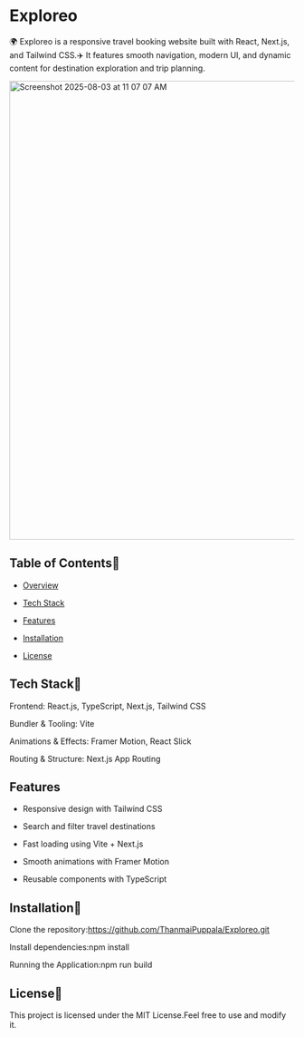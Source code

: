 # Exploreo

🌍 Exploreo is a responsive travel booking website built with React, Next.js, and Tailwind CSS.✈️ It features smooth navigation, modern UI, and dynamic content for destination exploration and trip planning.

<img width="1425" height="809" alt="Screenshot 2025-08-03 at 11 07 07 AM" src="https://github.com/user-attachments/assets/b364c6b1-60dd-4b57-a662-9d702a43fcc3" />


## Table of Contents📑

- [Overview](#exploreo)

- [Tech Stack](#tech-stack)

- [Features](#features)

- [Installation](#installation)

- [License](#license)

## Tech Stack🚀

Frontend: React.js, TypeScript, Next.js, Tailwind CSS

Bundler & Tooling: Vite

Animations & Effects: Framer Motion, React Slick

Routing & Structure: Next.js App Routing

## Features

- Responsive design with Tailwind CSS
  
- Search and filter travel destinations
  
- Fast loading using Vite + Next.js
  
- Smooth animations with Framer Motion
  
- Reusable components with TypeScript
  
## Installation🔧

Clone the repository:https://github.com/ThanmaiPuppala/Exploreo.git

Install dependencies:npm install

Running the Application:npm run build

## License📜
This project is licensed under the MIT License.Feel free to use and modify it.
  
